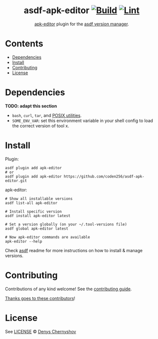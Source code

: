<div align="center">

# asdf-apk-editor [![Build](https://github.com/coden256/asdf-apk-editor/actions/workflows/build.yml/badge.svg)](https://github.com/coden256/asdf-apk-editor/actions/workflows/build.yml) [![Lint](https://github.com/coden256/asdf-apk-editor/actions/workflows/lint.yml/badge.svg)](https://github.com/coden256/asdf-apk-editor/actions/workflows/lint.yml)

[apk-editor](https://github.com/coden256/apk-editor) plugin for the [asdf version manager](https://asdf-vm.com).

</div>

# Contents

- [Dependencies](#dependencies)
- [Install](#install)
- [Contributing](#contributing)
- [License](#license)

# Dependencies

**TODO: adapt this section**

- `bash`, `curl`, `tar`, and [POSIX utilities](https://pubs.opengroup.org/onlinepubs/9699919799/idx/utilities.html).
- `SOME_ENV_VAR`: set this environment variable in your shell config to load the correct version of tool x.

# Install

Plugin:

```shell
asdf plugin add apk-editor
# or
asdf plugin add apk-editor https://github.com/coden256/asdf-apk-editor.git
```

apk-editor:

```shell
# Show all installable versions
asdf list-all apk-editor

# Install specific version
asdf install apk-editor latest

# Set a version globally (on your ~/.tool-versions file)
asdf global apk-editor latest

# Now apk-editor commands are available
apk-editor --help
```

Check [asdf](https://github.com/asdf-vm/asdf) readme for more instructions on how to
install & manage versions.

# Contributing

Contributions of any kind welcome! See the [contributing guide](contributing.md).

[Thanks goes to these contributors](https://github.com/coden256/asdf-apk-editor/graphs/contributors)!

# License

See [LICENSE](LICENSE) © [Denys Chernyshov](https://github.com/coden256/)
